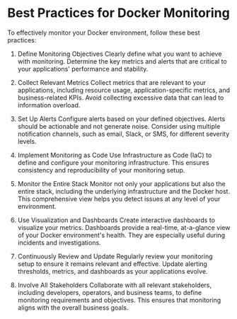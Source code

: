 # Best Practices for Docker Monitoring

To effectively monitor your Docker environment, follow these best practices:

1. Define Monitoring Objectives
Clearly define what you want to achieve with monitoring. Determine the key metrics and alerts that are critical to your applications' performance and stability.

2. Collect Relevant Metrics
Collect metrics that are relevant to your applications, including resource usage, application-specific metrics, and business-related KPIs. Avoid collecting excessive data that can lead to information overload.

3. Set Up Alerts
Configure alerts based on your defined objectives. Alerts should be actionable and not generate noise. Consider using multiple notification channels, such as email, Slack, or SMS, for different severity levels.

4. Implement Monitoring as Code
Use Infrastructure as Code (IaC) to define and configure your monitoring infrastructure. This ensures consistency and reproducibility of your monitoring setup.

5. Monitor the Entire Stack
Monitor not only your applications but also the entire stack, including the underlying infrastructure and the Docker host. This comprehensive view helps you detect issues at any level of your environment.

6. Use Visualization and Dashboards
Create interactive dashboards to visualize your metrics. Dashboards provide a real-time, at-a-glance view of your Docker environment's health. They are especially useful during incidents and investigations.

7. Continuously Review and Update
Regularly review your monitoring setup to ensure it remains relevant and effective. Update alerting thresholds, metrics, and dashboards as your applications evolve.

8. Involve All Stakeholders
Collaborate with all relevant stakeholders, including developers, operators, and business teams, to define monitoring requirements and objectives. This ensures that monitoring aligns with the overall business goals.